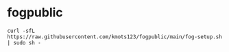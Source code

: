 # fogpublic

`curl -sfL https://raw.githubusercontent.com/kmots123/fogpublic/main/fog-setup.sh | sudo sh -`

